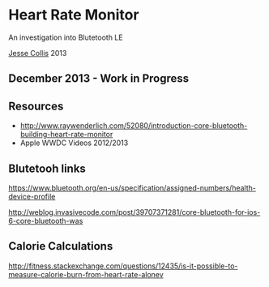 # Heart Rate Monitor

An investigation into Blutetooth LE

[Jesse Collis][1] 2013

## December 2013 - Work in Progress


## Resources

- http://www.raywenderlich.com/52080/introduction-core-bluetooth-building-heart-rate-monitor
- Apple WWDC Videos 2012/2013

## Blutetooh links

https://www.bluetooth.org/en-us/specification/assigned-numbers/health-device-profile

http://weblog.invasivecode.com/post/39707371281/core-bluetooth-for-ios-6-core-bluetooth-was

## Calorie Calculations

http://fitness.stackexchange.com/questions/12435/is-it-possible-to-measure-calorie-burn-from-heart-rate-alonev




[1]: http://twitter.com/sirjec